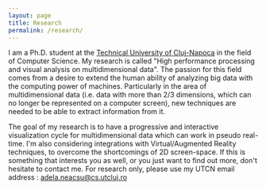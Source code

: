 ```yaml
---
layout: page
title: Research
permalink: /research/
---
```


I am a Ph.D. student at the <a href="https://www.utcluj.ro/en/">Technical University of Cluj-Napoca</a> in the field of Computer Science. My research is called "High performance processing and visual analysis on multidimensional data". The passion for this field comes from a desire to extend the human ability of analyzing big data with the computing power of machines. Particularly in the area of multidimensional data (i.e. data with more than 2/3 dimensions, which can no longer be represented on a computer screen), new techniques are needed to be able to extract information from it.

The goal of my research is to have a progressive and interactive visualization cycle for multidimensional data which can work in pseudo real-time. I'm also considering integrations with Virtual/Augmented Reality techniques, to overcome the shortcomings of 2D screen-space.
If this is something that interests you as well, or you just want to find out more, don't hesitate to contact me. For research only, please use my UTCN email address : <a href="mailto:adela.neacsu@cs.utcluj.ro"> adela.neacsu@cs.utcluj.ro </a>
